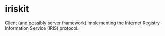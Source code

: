 iriskit
=======

Client (and possibly server framework) implementing the Internet Registry Information Service (IRIS) protocol.